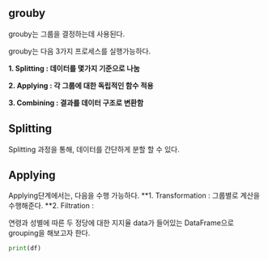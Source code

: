 ## grouby 
grouby는 그룹을 결정하는데 사용된다. 

grouby는 다음 3가지 프로세스를 실행가능하다.

**1. Splitting : 데이터를 몇가지 기준으로 나눔**

**2. Applying : 각 그룹에 대한 독립적인 함수 적용**

**3. Combining : 결과를 데이터 구조로 변환함**

## Splitting
Splitting 과정을 통해, 데이터를 간단하게 분할 할 수 있다.



## Applying
Applying단계에서는, 다음을 수행 가능하다.
**1. Transformation : 그룹별로 계산을 수행해준다.
**2. Filtration : 

연령과 성별에 따른 두 정당에 대한 지지율 data가 들어있는 DataFrame으로 grouping을 해보고자 한다. 
```python
print(df)

